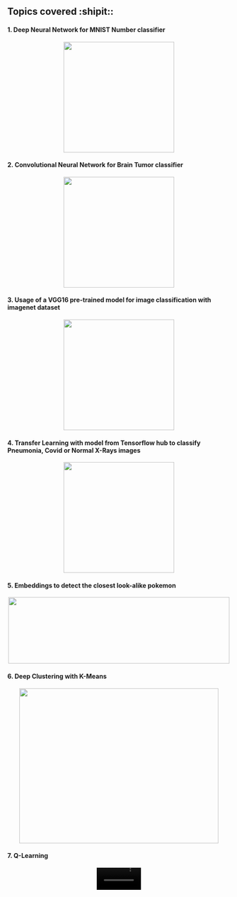 ## Topics covered :shipit::
#### 1. Deep Neural Network for MNIST Number classifier
       
<p align="center">
<img width="250" height="250" src="https://user-images.githubusercontent.com/52584370/218345711-aca6c344-5025-464a-bcce-9d6706c826f5.png">
</p>
      
#### 2. Convolutional Neural Network for Brain Tumor classifier

<p align="center">
<img width="250" height="250" src="https://user-images.githubusercontent.com/52584370/218345811-afbd40c6-394e-4283-92b6-75c15ff50c46.png">
</p>

#### 3. Usage of a VGG16 pre-trained model for image classification with imagenet dataset
<p align="center">
<img width="250" height="250" src="https://user-images.githubusercontent.com/52584370/218345936-1f234a99-9bcb-4d49-a717-9bae9cd10e67.png">
</p>

#### 4. Transfer Learning with model from Tensorflow hub to classify Pneumonia, Covid or Normal X-Rays images
<p align="center">
<img width="250" height="250" src="https://user-images.githubusercontent.com/52584370/218346193-b2eeadc1-31fa-4fc8-a724-c9d18090348e.png">
</p>

#### 5. Embeddings to detect the closest look-alike pokemon
<p align="center">
<img width="500" height="150" src="https://user-images.githubusercontent.com/52584370/218346370-d3e7a22f-4d13-465e-ae16-9df51fcd1858.png">
</p>

#### 6. Deep Clustering with K-Means
<p align="center">
<img width="450" height="350" src="https://user-images.githubusercontent.com/52584370/218858436-1cf5cdc7-6bcc-4e3f-aff0-89c5361fb796.png">

#### 7. Q-Learning
<p align="center">
<video width="100" src="https://user-images.githubusercontent.com/52584370/218858619-b8d3e217-dd7c-4165-aa9c-6a0ed8285dd7.mp4">
</p>

